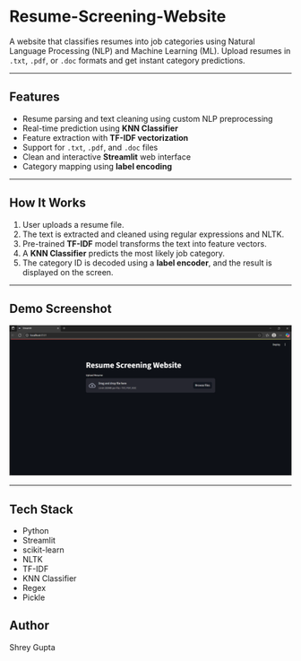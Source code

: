  # Resume-Screening-Website

A website that classifies resumes into job categories using Natural Language Processing (NLP) and Machine Learning (ML). Upload resumes in `.txt`, `.pdf`, or `.doc` formats and get instant category predictions.

---

## Features

- Resume parsing and text cleaning using custom NLP preprocessing
- Real-time prediction using **KNN Classifier**
- Feature extraction with **TF-IDF vectorization**
- Support for `.txt`, `.pdf`, and `.doc` files
- Clean and interactive **Streamlit** web interface
- Category mapping using **label encoding**

---

##  How It Works

1. User uploads a resume file.
2. The text is extracted and cleaned using regular expressions and NLTK.
3. Pre-trained **TF-IDF** model transforms the text into feature vectors.
4. A **KNN Classifier** predicts the most likely job category.
5. The category ID is decoded using a **label encoder**, and the result is displayed on the screen.

---

##  Demo Screenshot
![App Demo](DemoScreenshot.png)

---

## Tech Stack
<ul>
  <li>Python</li>
  <li>Streamlit</li>
  <li>scikit-learn</li>
  <li>NLTK</li>
  <li>TF-IDF</li>
  <li>KNN Classifier</li>
  <li>Regex</li>
  <li>Pickle</li>
</ul>


## Author
Shrey Gupta
